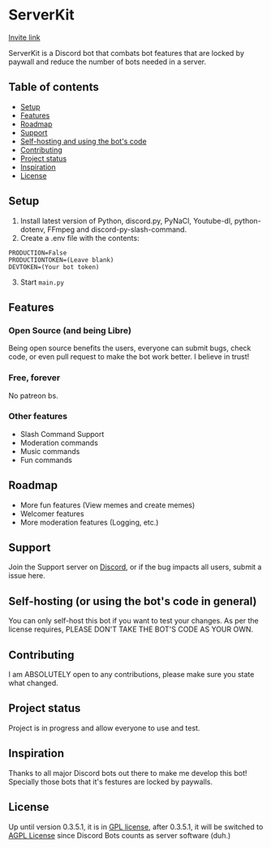 # ServerKit

[Invite link](https://discord.com/oauth2/authorize?client_id=828582617254461481&permissions=2587094358&scope=bot%20applications.commands)

ServerKit is a Discord bot that combats bot features that are locked by paywall and reduce the number of bots needed in a server.

## Table of contents
* [Setup](#setup)
* [Features](#features)
* [Roadmap](#roadmap)
* [Support](#support)
* [Self-hosting and using the bot's code](#self-hosting-or-using-the-bots-code-in-general)
* [Contributing](#contributing)
* [Project status](#project-status)
* [Inspiration](#Inspiration)
* [License](#license)

## Setup

1. Install latest version of Python, discord.py, PyNaCl, Youtube-dl, python-dotenv, FFmpeg and discord-py-slash-command.
2. Create a .env file with the contents:
```
PRODUCTION=False
PRODUCTIONTOKEN=(Leave blank)
DEVTOKEN=(Your bot token)
```
3. Start `main.py`

## Features

### Open Source (and being Libre)
Being open source benefits the users, everyone can submit bugs, check code, or even pull request to make the bot work better. I believe in trust!

### Free, forever
No patreon bs.

### Other features
* Slash Command Support
* Moderation commands
* Music commands
* Fun commands

## Roadmap
- More fun features (View memes and create memes)
- Welcomer features
- More moderation features (Logging, etc.)

## Support

Join the Support server on [Discord](https://discord.gg/CqRkKpZR), or if the bug impacts all users, submit a issue here.

## Self-hosting (or using the bot's code in general)

You can only self-host this bot if you want to test your changes.
As per the license requires, PLEASE DON'T TAKE THE BOT'S CODE AS YOUR OWN.

## Contributing

I am ABSOLUTELY open to any contributions, please make sure you state what changed.

## Project status

Project is in progress and allow everyone to use and test.

## Inspiration

Thanks to all major Discord bots out there to make me develop this bot! Specially those bots that it's festures are locked by paywalls.

## License
Up until version 0.3.5.1, it is in [GPL license](https://www.gnu.org/licenses/gpl-3.0.html), after 0.3.5.1, it will be switched to [AGPL License](https://www.gnu.org/licenses/agpl-3.0.html) since Discord Bots counts as server software (duh.)
